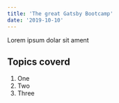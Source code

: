 ```yaml
---
title: 'The great Gatsby Bootcamp'
date: '2019-10-10'
---
```


Lorem ipsum dolar sit ament

## Topics coverd

1. One
2. Two
3. Three